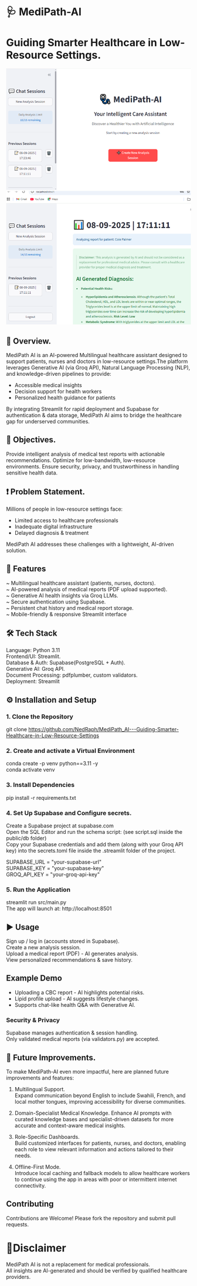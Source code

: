 # 🩺 MediPath-AI
# Guiding Smarter Healthcare in Low-Resource Settings.
![page view](images/image_04.png)
![page view 2](images/image_02.png)


## 📖 Overview.

MediPath AI is an AI-powered Multilingual healthcare assistant designed to support patients, nurses and doctors in low-resource settings.The platform leverages Generative AI (via Groq API), Natural Language Processing (NLP), and knowledge-driven pipelines to provide:
- Accessible medical insights
- Decision support for health workers
- Personalized health guidance for patients

By integrating Streamlit for rapid deployment and Supabase for authentication & data storage, MediPath AI aims to bridge the healthcare gap for underserved communities.

## 🎯 Objectives.
Provide intelligent analysis of medical test reports with actionable recommendations. 
Optimize for low-bandwidth, low-resource environments. 
Ensure security, privacy, and trustworthiness in handling sensitive health data.

## ❗ Problem Statement.
Millions of people in low-resource settings face:
- Limited access to healthcare professionals
- Inadequate digital infrastructure
- Delayed diagnosis & treatment

MediPath AI addresses these challenges with a lightweight, AI-driven solution.

## 🌟 Features

~ Multilingual healthcare assistant (patients, nurses, doctors).  
~ AI-powered analysis of medical reports (PDF upload supported).  
~ Generative AI health insights via Groq LLMs.  
~ Secure authentication using Supabase.  
~ Persistent chat history and medical report storage.  
~ Mobile-friendly & responsive Streamlit interface


## 🛠️ Tech Stack
Language: Python 3.11  
Frontend/UI: Streamlit.  
Database & Auth: Supabase(PostgreSQL + Auth).  
Generative AI: Groq API.  
Document Processing: pdfplumber, custom validators.  
Deployment: Streamlit

## ⚙️ Installation and Setup
### 1. Clone the Repository
git clone https://github.com/NedRaph/MediPath_AI---Guiding-Smarter-Healthcare-in-Low-Resource-Settings  


### 2. Create and activate a Virtual Environment
conda create -p venv python==3.11 -y  
conda activate venv

### 3. Install Dependencies
pip install -r requirements.txt

### 4. Set Up Supabase and Configure secrets.
Create a Supabase project at supabase.com  
Open the SQL Editor and run the schema script: (see script.sql inside the public/db folder)  
Copy your Supabase credentials and add them (along with your Groq API key) into the secrets.toml file inside the .streamlit folder of the project.

SUPABASE_URL = "your-supabase-url"  
SUPABASE_KEY = "your-supabase-key"  
GROQ_API_KEY = "your-groq-api-key"

### 5. Run the Application
streamlit run src/main.py  
The app will launch at: http://localhost:8501

## ▶️ Usage
Sign up / log in (accounts stored in Supabase).  
Create a new analysis session.  
Upload a medical report (PDF) - AI generates analysis.  
View personalized recommendations & save history.

## Example Demo

- Uploading a CBC report - AI highlights potential risks.
- Lipid profile upload - AI suggests lifestyle changes.
- Supports chat-like health Q&A with Generative AI.

### Security & Privacy

Supabase manages authentication & session handling.  
Only validated medical reports (via validators.py) are accepted.


## 📌 Future Improvements.
To make MediPath-AI even more impactful, here are planned future improvements and features:

1. Multilingual Support.  
Expand communication beyond English to include Swahili, French, and local mother tongues, improving accessibility for diverse communities.

2. Domain-Specialist Medical Knowledge. 
Enhance AI prompts with curated knowledge bases and specialist-driven datasets for more accurate and context-aware medical insights.

3. Role-Specific Dashboards.  
Build customized interfaces for patients, nurses, and doctors, enabling each role to view relevant information and actions tailored to their needs.


4. Offline-First Mode.  
Introduce local caching and fallback models to allow healthcare workers to continue using the app in areas with poor or intermittent internet connectivity.

## Contributing

Contributions are Welcome! Please fork the repository and submit pull requests.

# 🚨Disclaimer

MediPath AI is not a replacement for medical professionals.  
All insights are AI-generated and should be verified by qualified healthcare providers.
